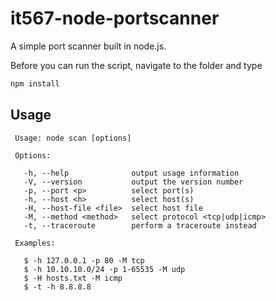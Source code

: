# it567-node-portscanner
A simple port scanner built in node.js.

Before you can run the script, navigate to the folder and type

```bash
npm install
```

## Usage
```node
 Usage: node scan [options]

 Options:

   -h, --help              output usage information
   -V, --version           output the version number
   -p, --port <p>          select port(s)
   -h, --host <h>          select host(s)
   -H, --host-file <file>  select host file
   -M, --method <method>   select protocol <tcp|udp|icmp>
   -t, --traceroute        perform a traceroute instead

 Examples:

   $ -h 127.0.0.1 -p 80 -M tcp
   $ -h 10.10.10.0/24 -p 1-65535 -M udp
   $ -H hosts.txt -M icmp
   $ -t -h 8.8.8.8
```
